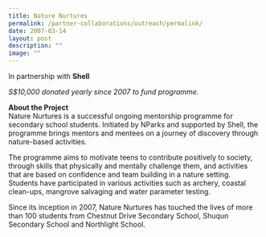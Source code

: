 ```yaml
---
title: Nature Nurtures
permalink: /partner-collaborations/outreach/permalink/
date: 2007-03-14
layout: post
description: ""
image: ""
---
```

In partnership with **Shell**

*S$10,000 donated yearly since 2007 to fund programme.*
  
**About the Project**  
Nature Nurtures is a successful ongoing mentorship programme for secondary school students. Initiated by NParks and supported by Shell, the programme brings mentors and mentees on a journey of discovery through nature-based activities.  
  
The programme aims to motivate teens to contribute positively to society, through skills that physically and mentally challenge them, and activities that are based on confidence and team building in a nature setting. Students have participated in various activities such as archery, coastal clean-ups, mangrove salvaging and water parameter testing.  
  
Since its inception in 2007, Nature Nurtures has touched the lives of more than 100 students from Chestnut Drive Secondary School, Shuqun Secondary School and Northlight School.